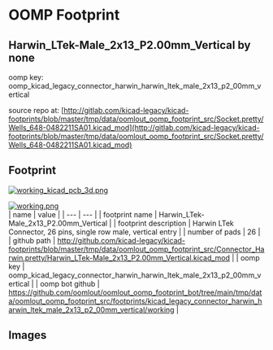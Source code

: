 # OOMP Footprint  
## Harwin_LTek-Male_2x13_P2.00mm_Vertical  by none  
  
oomp key: oomp_kicad_legacy_connector_harwin_harwin_ltek_male_2x13_p2_00mm_vertical  
  
source repo at: [http://gitlab.com/kicad-legacy/kicad-footprints/blob/master/tmp/data/oomlout_oomp_footprint_src/Socket.pretty/Wells_648-0482211SA01.kicad_mod](http://gitlab.com/kicad-legacy/kicad-footprints/blob/master/tmp/data/oomlout_oomp_footprint_src/Socket.pretty/Wells_648-0482211SA01.kicad_mod)  
## Footprint  
  
[![working_kicad_pcb_3d.png](working_kicad_pcb_3d_600.png)](working_kicad_pcb_3d.png)  
  
[![working.png](working_600.png)](working.png)  
| name | value | 
| --- | --- | 
| footprint name | Harwin_LTek-Male_2x13_P2.00mm_Vertical | 
| footprint description | Harwin LTek Connector, 26 pins, single row male, vertical entry | 
| number of pads | 26 | 
| github path | http://github.com/kicad-legacy/kicad-footprints/blob/master/tmp/data/oomlout_oomp_footprint_src/Connector_Harwin.pretty/Harwin_LTek-Male_2x13_P2.00mm_Vertical.kicad_mod | 
| oomp key | oomp_kicad_legacy_connector_harwin_harwin_ltek_male_2x13_p2_00mm_vertical | 
| oomp bot github | https://github.com/oomlout/oomlout_oomp_footprint_bot/tree/main/tmp/data/oomlout_oomp_footprint_src/footprints/kicad_legacy_connector_harwin_harwin_ltek_male_2x13_p2_00mm_vertical/working | 
## Images  
